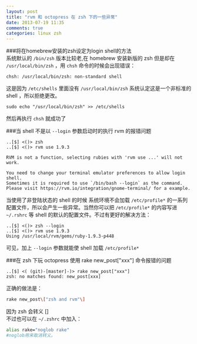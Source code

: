```yaml
---
layout: post
title: "rvm 和 octopress 在 zsh 下的一些异常"
date: 2013-07-19 11:35
comments: true
categories: linux zsh
---
```

###将在homebrew安装的zsh设定为login shell的方法  
系统默认的 `/bin/zsh` 版本比较老,在 homebrew 安装新版的 zsh 但是却在 `/usr/local/bin/zsh` ，用 `chsh` 命令的时候会出现错误：
```
chsh: /usr/local/bin/zsh: non-standard shell
```
这是因为 `/etc/shells` 里面没有 `/usr/local/bin/zsh` 系统认定这是一个非标准的 shell ，所以拒绝更改。
```
sudo echo "/usr/local/bin/zsh" >> /etc/shells
```
然后再执行 `chsh` 就成功了

###当 shell 不是以 `--login` 参数启动时的执行 rvm 的报错问题
```
..[$] <()> zsh
..[$] <()> rvm use 1.9.3

RVM is not a function, selecting rubies with 'rvm use ...' will not work.

You need to change your terminal emulator preferences to allow login shell.
Sometimes it is required to use `/bin/bash --login` as the command.
Please visit https://rvm.io/integration/gnome-terminal/ for a example.
```
当使用了非登陆状态的 shell 的时候 系统环境不会加载 `/etc/profile*` 的一系列配置文件，所以会产生一些异常。当然你可以把 `/etc/profile*` 的内容写进 `~/.rshrc` 等 shell 的默认的配置文件。不过有更好的解决方法：
```
..[$] <()> zsh --login
..[$] <()> rvm use 1.9.3
Using /usr/local/rvm/gems/ruby-1.9.3-p448
```
可见，加上 `--login` 参数就能使 shell 加载 `/etc/profile*` 

###在 zsh 下玩 octopress 使用 rake new_post["xxx"] 命令报错的问题
```
..[$] <( (git)-[master]-)> rake new_post["xxx"]
zsh: no matches found: new_post[xxx]
```
正确的做法是：
```bash
rake new_post\["zsh and rvm"\]
```
因为 zsh 会转义 []  
不过也可以在 `~/.zshrc` 中加入：
```bash
alias rake="noglob rake" 
#noglob用来取消转义。
```

